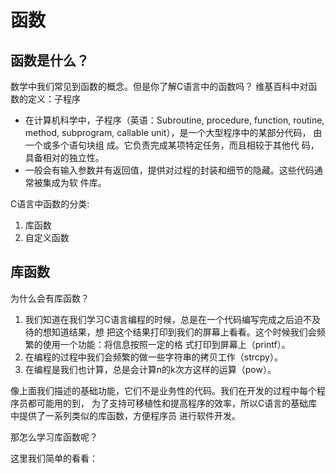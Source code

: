 # 函数

## 函数是什么？

数学中我们常见到函数的概念。但是你了解C语言中的函数吗？ 维基百科中对函数的定义：子程序

+ 在计算机科学中，子程序（英语：Subroutine, procedure, function, routine, method,
subprogram, callable unit），是一个大型程序中的某部分代码， 由一个或多个语句块组
成。它负责完成某项特定任务，而且相较于其他代 码，具备相对的独立性。
+ 一般会有输入参数并有返回值，提供对过程的封装和细节的隐藏。这些代码通常被集成为软
件库。

C语言中函数的分类: 
1. 库函数
2. 自定义函数

## 库函数
为什么会有库函数？

1. 我们知道在我们学习C语言编程的时候，总是在一个代码编写完成之后迫不及待的想知道结果，想
把这个结果打印到我们的屏幕上看看。这个时候我们会频繁的使用一个功能：将信息按照一定的格
式打印到屏幕上（printf）。
2. 在编程的过程中我们会频繁的做一些字符串的拷贝工作（strcpy）。
3. 在编程是我们也计算，总是会计算n的k次方这样的运算（pow）。

像上面我们描述的基础功能，它们不是业务性的代码。我们在开发的过程中每个程序员都可能用的到，
为了支持可移植性和提高程序的效率，所以C语言的基础库中提供了一系列类似的库函数，方便程序员
进行软件开发。

那怎么学习库函数呢？

这里我们简单的看看：
